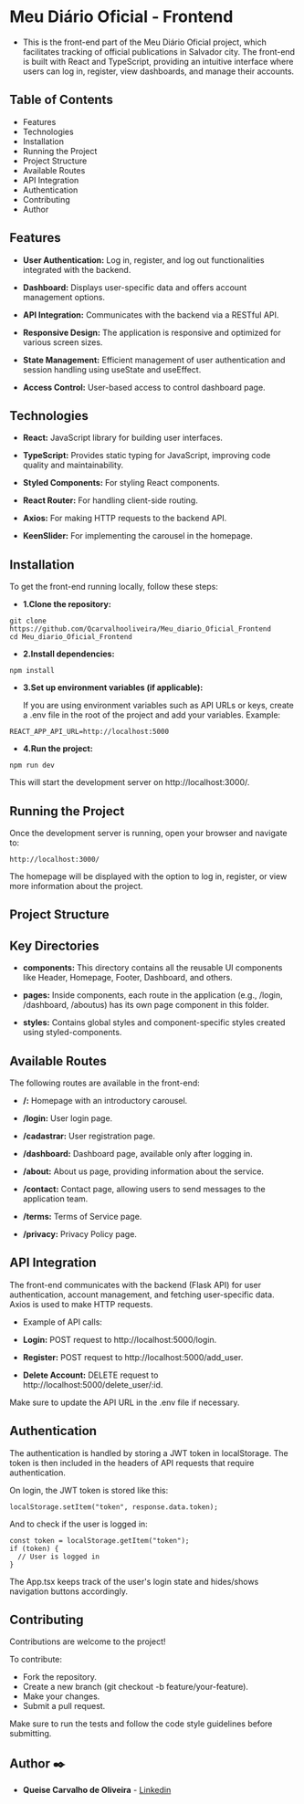 # **Meu Diário Oficial - Frontend**

* This is the front-end part of the Meu Diário Oficial project, which facilitates tracking of official publications in Salvador city. The front-end is built with React and TypeScript, providing an intuitive interface where users can log in, register, view dashboards, and manage their accounts.

## **Table of Contents**

* Features
* Technologies
* Installation
* Running the Project
* Project Structure
* Available Routes
* API Integration
* Authentication
* Contributing
* Author

## **Features**

* **User Authentication:** Log in, register, and log out functionalities integrated with the backend.
    
* **Dashboard:** Displays user-specific data and offers account management options.
    
* **API Integration:** Communicates with the backend via a RESTful API.
    
* **Responsive Design:** The application is responsive and optimized for various screen sizes.
    
* **State Management:** Efficient management of user authentication and session handling using useState and useEffect.
    
* **Access Control:** User-based access to control dashboard page.


## **Technologies**

* **React:** JavaScript library for building user interfaces.

* **TypeScript:** Provides static typing for JavaScript, improving code quality and maintainability.
    
* **Styled Components:** For styling React components.
    
* **React Router:** For handling client-side routing.
    
* **Axios:** For making HTTP requests to the backend API.
    
* **KeenSlider:** For implementing the carousel in the homepage.


## **Installation**

To get the front-end running locally, follow these steps:

* **1.Clone the repository:**

```
git clone https://github.com/Qcarvalhooliveira/Meu_diario_Oficial_Frontend
cd Meu_diario_Oficial_Frontend
```

* **2.Install dependencies:**

```
npm install
```

* **3.Set up environment variables (if applicable):**

    If you are using environment variables such as API URLs or keys, create a .env file in the root of the project and add your variables. Example:

```
REACT_APP_API_URL=http://localhost:5000
```

* **4.Run the project:**

```
npm run dev
```

This will start the development server on http://localhost:3000/.


## **Running the Project**

Once the development server is running, open your browser and navigate to:

```
http://localhost:3000/
```

The homepage will be displayed with the option to log in, register, or view more information about the project.

## **Project Structure**




## **Key Directories**

* **components:** This directory contains all the reusable UI components like Header, Homepage, Footer, Dashboard, and others.

* **pages:** Inside components, each route in the application (e.g., /login, /dashboard, /aboutus) has its own page component in this folder.
    
* **styles:** Contains global styles and component-specific styles created using styled-components.


## **Available Routes**

The following routes are available in the front-end:

* **/:** Homepage with an introductory carousel.

* **/login:** User login page.

* **/cadastrar:** User registration page.

* **/dashboard:** Dashboard page, available only after logging in.

* **/about:** About us page, providing information about the service.
    
* **/contact:** Contact page, allowing users to send messages to the application team.

* **/terms:** Terms of Service page.
    
* **/privacy:** Privacy Policy page.


## **API Integration**

The front-end communicates with the backend (Flask API) for user authentication, account management, and fetching user-specific data. Axios is used to make HTTP requests.

* Example of API calls:

* **Login:** POST request to http://localhost:5000/login.

* **Register:** POST request to http://localhost:5000/add_user.

* **Delete Account:** DELETE request to http://localhost:5000/delete_user/:id.

Make sure to update the API URL in the .env file if necessary.


## **Authentication**

The authentication is handled by storing a JWT token in localStorage. The token is then included in the headers of API requests that require authentication.

On login, the JWT token is stored like this:

```
localStorage.setItem("token", response.data.token);
```

And to check if the user is logged in:

```
const token = localStorage.getItem("token");
if (token) {
  // User is logged in
}
```


The App.tsx keeps track of the user's login state and hides/shows navigation buttons accordingly.


## **Contributing**

Contributions are welcome to the project! 

To contribute:

* Fork the repository.
* Create a new branch (git checkout -b feature/your-feature).
* Make your changes.
* Submit a pull request.

Make sure to run the tests and follow the code style guidelines before submitting.


## **Author** :black_nib:

* **Queise Carvalho de Oliveira** - [Linkedin](https://www.linkedin.com/in/queise-carvalho-de-oliveira-50359749/)
